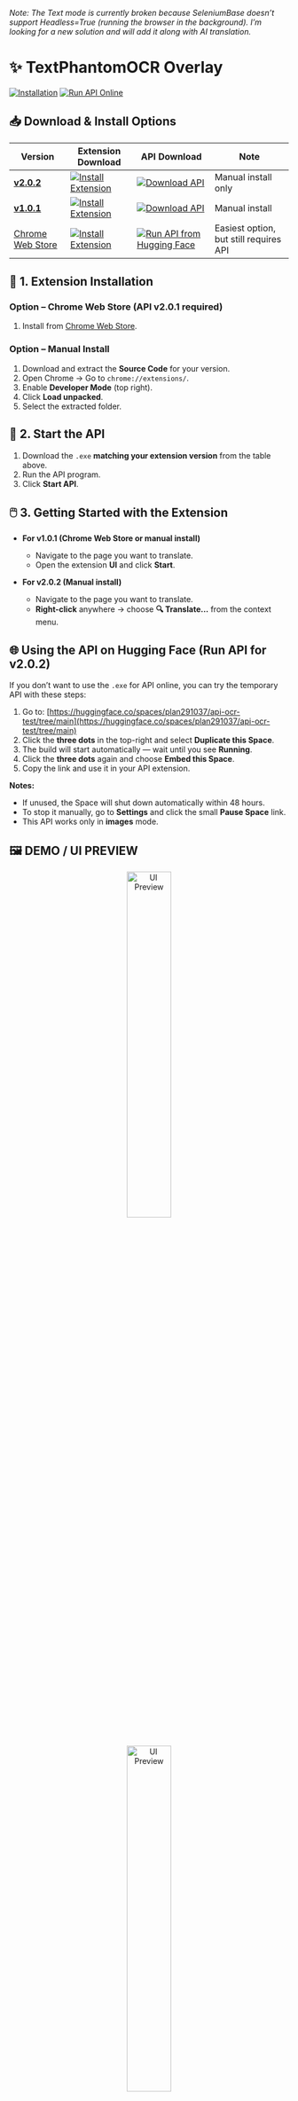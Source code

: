 *Note: The Text mode is currently broken because SeleniumBase doesn’t support Headless=True (running the browser in the background). I’m looking for a new solution and will add it along with AI translation.*

# ✨ TextPhantomOCR Overlay 
[![Installation](https://img.shields.io/badge/-Installation-red.svg?logo=youtube&labelColor=555555&style=for-the-badge)](https://www.youtube.com/watch?v=WQ7p7zsz_kc "Installation Guide") [![Run API Online](https://img.shields.io/badge/-Run_API_Online-blue.svg?logo=youtube&labelColor=555555&style=for-the-badge)](https://www.youtube.com/watch?v=NMHwaI8mn4c "Run API Online")

## 📥 Download & Install Options

| Version  | Extension Download | API Download | Note |
|----------|-------------------|--------------|------|
| **[v2.0.2](https://github.com/Kuju29/TextPhantomOCR_Overlay)** | [![Install Extension](https://img.shields.io/badge/Download%20ZIP%20from-Source%20Code-yellow?logo=github)](https://github.com/Kuju29/TextPhantomOCR_Overlay/archive/refs/heads/main.zip) | [![Download API](https://img.shields.io/badge/Download-API%20v2.0.2-blue?logo=github)](https://github.com/Kuju29/TextPhantomOCR_Overlay/releases/tag/v2.0.2) | Manual install only |
| **[v1.0.1](https://github.com/Kuju29/TextPhantomOCR_Overlay/tree/v1.0.1)** | [![Install Extension](https://img.shields.io/badge/Download%20ZIP%20from-Source%20Code-yellow?logo=github)](https://github.com/Kuju29/TextPhantomOCR_Overlay/archive/refs/tags/v1.0.1.zip) | [![Download API](https://img.shields.io/badge/Download-API%20v1.0.1-blue?logo=github)](https://github.com/Kuju29/TextPhantomOCR_Overlay/releases/tag/v1.0.1) | Manual install |
| [Chrome Web Store](https://chromewebstore.google.com/detail/cjbaepobgmickhgebgagklfcfacbbpem?utm_source=item-share-cb) | [![Install Extension](https://img.shields.io/badge/Install%20from-Chrome%20Web%20Store-yellow?logo=googlechrome)](https://chromewebstore.google.com/detail/cjbaepobgmickhgebgagklfcfacbbpem?utm_source=item-share-cb) | [![Run API from Hugging Face](https://img.shields.io/badge/Run%20API%20from-Hugging%20Face-blue?logo=huggingface)](https://huggingface.co/spaces/plan291037/api-ocr-test/tree/main) | Easiest option, but still requires API |

## 🧩 1. Extension Installation

### **Option – Chrome Web Store (API v2.0.1 required)**
1. Install from [Chrome Web Store](https://chromewebstore.google.com/detail/cjbaepobgmickhgebgagklfcfacbbpem?utm_source=item-share-cb).  

### **Option – Manual Install**
1. Download and extract the **Source Code** for your version.  
2. Open Chrome → Go to `chrome://extensions/`.  
3. Enable **Developer Mode** (top right).  
4. Click **Load unpacked**.  
5. Select the extracted folder.  

## 🚀 2. Start the API

1. Download the `.exe` **matching your extension version** from the table above.  
2. Run the API program.  
3. Click **Start API**.  

## 🖱️ 3. Getting Started with the Extension

- **For v1.0.1 (Chrome Web Store or manual install)**  
  - Navigate to the page you want to translate.  
  - Open the extension **UI** and click **Start**.  

- **For v2.0.2 (Manual install)**  
  - Navigate to the page you want to translate.  
  - **Right-click** anywhere → choose **🔍 Translate...** from the context menu.   

## 🌐 Using the API on Hugging Face (Run API for v2.0.2)

If you don’t want to use the `.exe` for API online, you can try the temporary API with these steps:

1. Go to: [https://huggingface.co/spaces/plan291037/api-ocr-test/tree/main](https://huggingface.co/spaces/plan291037/api-ocr-test/tree/main)
2. Click the **three dots** in the top-right and select **Duplicate this Space**.
3. The build will start automatically — wait until you see **Running**.
4. Click the **three dots** again and choose **Embed this Space**.
5. Copy the link and use it in your API extension.

**Notes:**

* If unused, the Space will shut down automatically within 48 hours.
* To stop it manually, go to **Settings** and click the small **Pause Space** link.
* This API works only in **images** mode.

## 🖼️ DEMO / UI PREVIEW

<p align="center">
  <img src="https://github.com/user-attachments/assets/52135c1a-ba52-46e7-9174-9fdd1cc6b26d" width="40%" alt="UI Preview" />
  <br><br>
  <img src="https://github.com/user-attachments/assets/6f7beaad-2f92-48bc-a8ef-776a0886a8eb" width="40%" alt="UI Preview" />
  <br><br>
  <img src="https://github.com/user-attachments/assets/998e8a9e-ae27-4911-9e59-aef28245f60c" width="100%" alt="Example 1" />
  <br><br>
  <img src="https://github.com/user-attachments/assets/205a97d9-718d-4599-8511-ccf63e30691f" width="100%" alt="Example 2" />
  <br><br>
  <img src="https://github.com/user-attachments/assets/92427293-8ec7-40c3-b797-a2b27fedb8a6" width="100%" alt="Example 3" />
</p>
